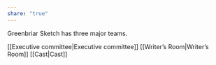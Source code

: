 ```yaml
---
share: "true"
---
```


Greenbriar Sketch has three major teams. 

[[Executive committee|Executive committee]]
[[Writer’s Room|Writer’s Room]]
[[Cast|Cast]]